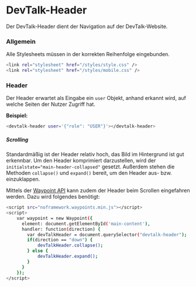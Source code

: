 # DevTalk-Header

Der DevTalk-Header dient der Navigation auf der DevTalk-Website.

### Allgemein
Alle Stylesheets müssen in der korrekten Reihenfolge eingebunden.
```sh
<link rel="stylesheet" href="/styles/style.css" />
<link rel="stylesheet" href="/styles/mobile.css" />
```

### Header
Der Header erwartet als Eingabe ein `user` Objekt, anhand erkannt wird, auf welche Seiten der Nutzer Zugriff hat.

**Beispiel:**
```sh
<devtalk-header user='{"role": "USER"}'></devtalk-header>
```

##### Scrolling
Standardmäßig ist der Header relativ hoch, das Bild im Hintergrund ist gut erkennbar. Um den Header komprimiert darzustellen, wird der `initialstate="main-header-collapsed"` gesetzt. Außerdem stehen die Methoden `collapse()` und `expand()` bereit, um den Header aus- bzw. einzuklappen.

Mittels der [Waypoint API](http://imakewebthings.com/waypoints/) kann zudem der Header beim Scrollen eingefahren werden. Dazu wird folgendes benötigt:

```sh
<script src="noframework.waypoints.min.js"></script>
<script>
	var waypoint = new Waypoint({
	  element: document.getElementById('main-content'),
	  handler: function(direction) {
		var devTalkHeader = document.querySelector("devtalk-header");
		if(direction == "down") {
			devTalkHeader.collapse();
		} else {
			devTalkHeader.expand();
		}
	  }
	});
</script>
```
